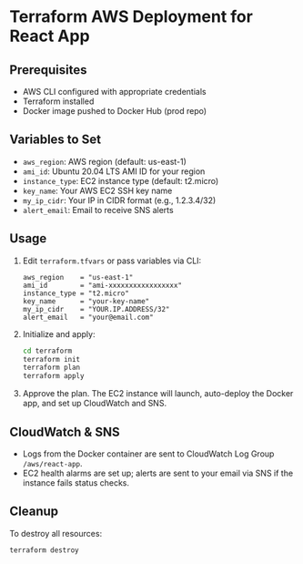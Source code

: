 # Terraform AWS Deployment for React App

## Prerequisites
- AWS CLI configured with appropriate credentials
- Terraform installed
- Docker image pushed to Docker Hub (prod repo)

## Variables to Set
- `aws_region`: AWS region (default: us-east-1)
- `ami_id`: Ubuntu 20.04 LTS AMI ID for your region
- `instance_type`: EC2 instance type (default: t2.micro)
- `key_name`: Your AWS EC2 SSH key name
- `my_ip_cidr`: Your IP in CIDR format (e.g., 1.2.3.4/32)
- `alert_email`: Email to receive SNS alerts

## Usage
1. Edit `terraform.tfvars` or pass variables via CLI:
   ```hcl
   aws_region    = "us-east-1"
   ami_id        = "ami-xxxxxxxxxxxxxxxxx"
   instance_type = "t2.micro"
   key_name      = "your-key-name"
   my_ip_cidr    = "YOUR.IP.ADDRESS/32"
   alert_email   = "your@email.com"
   ```
2. Initialize and apply:
   ```bash
   cd terraform
   terraform init
   terraform plan
   terraform apply
   ```
3. Approve the plan. The EC2 instance will launch, auto-deploy the Docker app, and set up CloudWatch and SNS.

## CloudWatch & SNS
- Logs from the Docker container are sent to CloudWatch Log Group `/aws/react-app`.
- EC2 health alarms are set up; alerts are sent to your email via SNS if the instance fails status checks.

## Cleanup
To destroy all resources:
```bash
terraform destroy
```
